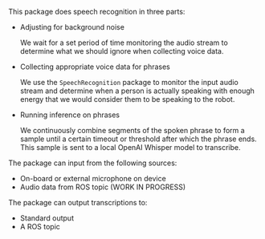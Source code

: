 This package does speech recognition in three parts:

- Adjusting for background noise

  We wait for a set period of time monitoring the audio stream to determine what we should ignore when collecting voice data.

- Collecting appropriate voice data for phrases

  We use the `SpeechRecognition` package to monitor the input audio stream and determine when a person is actually speaking with enough energy that we would consider them to be speaking to the robot.

- Running inference on phrases

  We continuously combine segments of the spoken phrase to form a sample until a certain timeout or threshold after which the phrase ends. This sample is sent to a local OpenAI Whisper model to transcribe.

The package can input from the following sources:

- On-board or external microphone on device
- Audio data from ROS topic (WORK IN PROGRESS)

The package can output transcriptions to:

- Standard output
- A ROS topic
